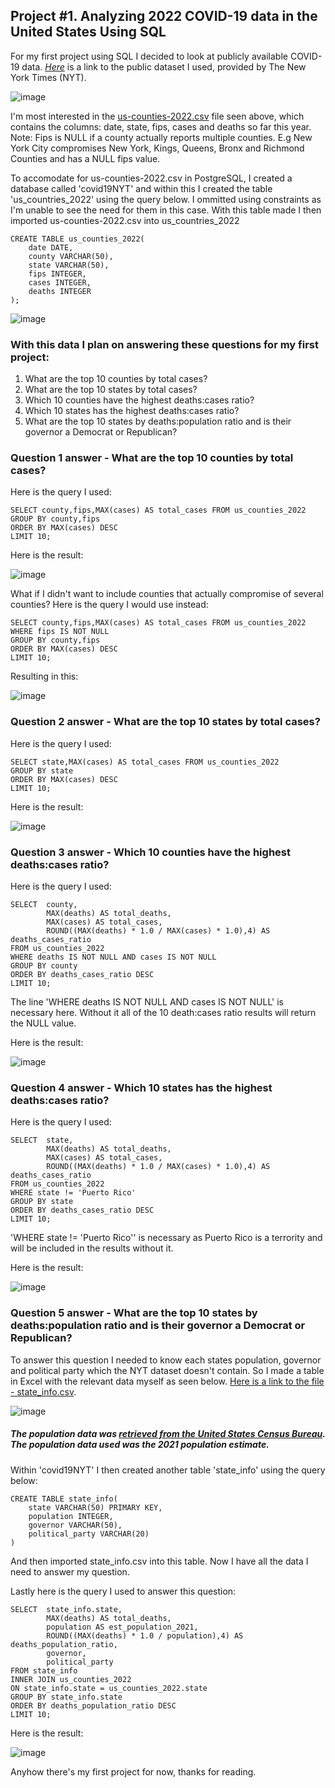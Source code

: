 ## Project #1. Analyzing 2022 COVID-19 data in the United States Using SQL

For my first project using SQL I decided to look at publicly available COVID-19 data. [*Here*](https://github.com/nytimes/covid-19-data) is a link to the public dataset I used, provided by The New York Times (NYT).

![image](https://user-images.githubusercontent.com/105367716/169653225-ddd37ebd-b429-487e-b96d-d43e1bec5758.png)

I'm most interested in the [us-counties-2022.csv](https://github.com/robertjspencer/robertjspencer.github.io/files/8748023/us-counties-2022.csv) file seen above, which contains the columns: date, state, fips, cases and deaths so far this year. Note: Fips is NULL if a county actually reports multiple counties. E.g New York City compromises New York, Kings, Queens, Bronx and Richmond Counties and has a NULL fips value.

To accomodate for us-counties-2022.csv in PostgreSQL, I created a database called 'covid19NYT' and within this I created the table 'us_countries_2022' using the query below. I ommitted using constraints as I'm unable to see the need for them in this case. With this table made I then imported us-counties-2022.csv into us_countries_2022
```
CREATE TABLE us_counties_2022(
    date DATE,
    county VARCHAR(50),
    state VARCHAR(50),
    fips INTEGER,
    cases INTEGER,
    deaths INTEGER
);
```

![image](https://user-images.githubusercontent.com/105367716/173386572-787618bc-d498-412d-acac-7051b1f19ea7.png)

### With this data I plan on answering these questions for my first project:
1. What are the top 10 counties by total cases?
2. What are the top 10 states by total cases?
3. Which 10 counties have the highest deaths:cases ratio?
4. Which 10 states has the highest deaths:cases ratio?
5. What are the top 10 states by deaths:population ratio and is their governor a Democrat or Republican?

### Question 1 answer - What are the top 10 counties by total cases?
Here is the query I used:
```
SELECT county,fips,MAX(cases) AS total_cases FROM us_counties_2022
GROUP BY county,fips
ORDER BY MAX(cases) DESC
LIMIT 10;
```
Here is the result:

![image](https://user-images.githubusercontent.com/105367716/169661270-327b3d99-ed72-42bd-9bba-6874fe49a577.png)

What if I didn't want to include counties that actually compromise of several counties? Here is the query I would use instead:
```
SELECT county,fips,MAX(cases) AS total_cases FROM us_counties_2022
WHERE fips IS NOT NULL
GROUP BY county,fips
ORDER BY MAX(cases) DESC
LIMIT 10;
```

Resulting in this:

![image](https://user-images.githubusercontent.com/105367716/169661252-83eba937-3378-40f0-aeb3-cf7ceb04a334.png)

### Question 2 answer - What are the top 10 states by total cases?
Here is the query I used:
```
SELECT state,MAX(cases) AS total_cases FROM us_counties_2022
GROUP BY state
ORDER BY MAX(cases) DESC
LIMIT 10;
```
Here is the result:

![image](https://user-images.githubusercontent.com/105367716/169661240-7597b290-4b18-4f6d-8fbe-e85879c9cffd.png)

### Question 3 answer - Which 10 counties have the highest deaths:cases ratio?
Here is the query I used:
```
SELECT  county,
        MAX(deaths) AS total_deaths,
        MAX(cases) AS total_cases,
        ROUND((MAX(deaths) * 1.0 / MAX(cases) * 1.0),4) AS deaths_cases_ratio
FROM us_counties_2022
WHERE deaths IS NOT NULL AND cases IS NOT NULL
GROUP BY county
ORDER BY deaths_cases_ratio DESC
LIMIT 10;
```
The line 'WHERE deaths IS NOT NULL AND cases IS NOT NULL' is necessary here. Without it all of the 10 death:cases ratio results will return the NULL value.

Here is the result:

![image](https://user-images.githubusercontent.com/105367716/169661206-20473d79-a178-4a2a-9a02-085506ca2213.png)

### Question 4 answer - Which 10 states has the highest deaths:cases ratio?
Here is the query I used:
```
SELECT  state,
        MAX(deaths) AS total_deaths,
        MAX(cases) AS total_cases,
        ROUND((MAX(deaths) * 1.0 / MAX(cases) * 1.0),4) AS deaths_cases_ratio
FROM us_counties_2022
WHERE state != 'Puerto Rico'
GROUP BY state
ORDER BY deaths_cases_ratio DESC
LIMIT 10;
```
'WHERE state != 'Puerto Rico'' is necessary as Puerto Rico is a terrority and will be included in the results without it.

Here is the result:

![image](https://user-images.githubusercontent.com/105367716/169661177-b13485b2-bf99-4989-8f94-bf54ab149a48.png)

### Question 5 answer - What are the top 10 states by deaths:population ratio and is their governor a Democrat or Republican?
To answer this question I needed to know each states population, governor and political party which the NYT dataset doesn't contain. So I made a table in Excel with the relevant data myself as seen below. [Here is a link to the file - state_info.csv](https://github.com/robertjspencer/robertjspencer.github.io/files/8747916/state_info.csv).

![image](https://user-images.githubusercontent.com/105367716/169659390-90b0abdf-03f9-4ee8-9383-63f8f3056924.png)
##### The population data was [retrieved from the United States Census Bureau](https://www.census.gov/data/tables/time-series/demo/popest/2020s-state-total.html#par_textimage). The population data used was the 2021 population estimate.

Within 'covid19NYT' I then created another table 'state_info' using the query below:
```
CREATE TABLE state_info(
    state VARCHAR(50) PRIMARY KEY,
    population INTEGER,
    governor VARCHAR(50),
    political_party VARCHAR(20)
)
```
And then imported state_info.csv into this table. Now I have all the data I need to answer my question.

Lastly here is the query I used to answer this question:
```
SELECT  state_info.state,
        MAX(deaths) AS total_deaths,
        population AS est_population_2021,
        ROUND((MAX(deaths) * 1.0 / population),4) AS deaths_population_ratio,
        governor,
        political_party
FROM state_info
INNER JOIN us_counties_2022
ON state_info.state = us_counties_2022.state
GROUP BY state_info.state
ORDER BY deaths_population_ratio DESC
LIMIT 10;
```

Here is the result:

![image](https://user-images.githubusercontent.com/105367716/169661857-77e25591-1606-4825-87aa-1ac9efa2eefd.png)

Anyhow there's my first project for now, thanks for reading.

